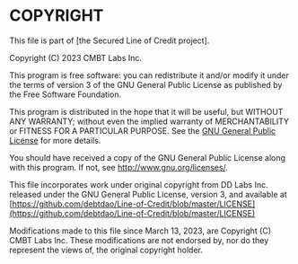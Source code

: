 # COPYRIGHT

This file is part of [the Secured Line of Credit project].

Copyright (C) 2023 CMBT Labs Inc.

This program is free software: you can redistribute it and/or modify it under the terms of version 3 of the GNU General Public License as published by the Free Software Foundation.

This program is distributed in the hope that it will be useful, but WITHOUT ANY WARRANTY; without even the implied warranty of MERCHANTABILITY or FITNESS FOR A PARTICULAR PURPOSE. See the [GNU General Public License](http://www.gnu.org/licenses/) for more details.

You should have received a copy of the GNU General Public License along with this program. If not, see <http://www.gnu.org/licenses/>.

This file incorporates work under original copyright from DD Labs Inc. released under the GNU General Public License, version 3, and available at [https://github.com/debtdao/Line-of-Credit/blob/master/LICENSE](https://github.com/debtdao/Line-of-Credit/blob/master/LICENSE)

Modifications made to this file since March 13, 2023, are Copyright (C) CMBT Labs Inc. These modifications are not endorsed by, nor do they represent the views of, the original copyright holder.
